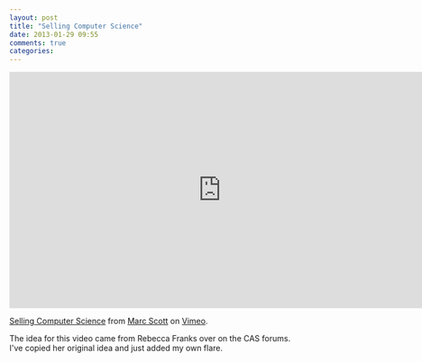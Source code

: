 ```yaml
---
layout: post
title: "Selling Computer Science"
date: 2013-01-29 09:55
comments: true
categories: 
---
```

<iframe src="http://player.vimeo.com/video/69947264" width="750" height="420" frameborder="0" webkitAllowFullScreen mozallowfullscreen allowFullScreen></iframe> <p><a href="http://vimeo.com/69947264">Selling Computer Science</a> from <a href="http://vimeo.com/user19426535">Marc Scott</a> on <a href="https://vimeo.com">Vimeo</a>.</p>

The idea for this video came from Rebecca Franks over on the CAS forums. I've copied her original idea and just added my own flare.